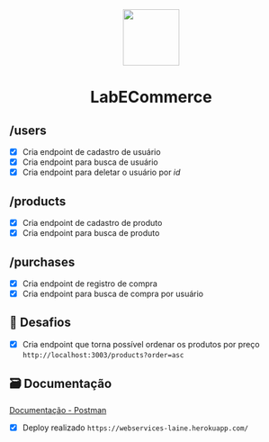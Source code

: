 <div align="center" > <img width="100vw" src="https://img.icons8.com/external-filled-outline-satawat-anukul/344/external-commerce-banking-filled-outline-satawat-anukul-2.png"/>
 <h1 align="center"><strong>LabECommerce</b></strong></h1></div>

<h2>/users</h2>

- [x] Cria endpoint de cadastro de usuário
- [x] Cria endpoint para busca de usuário
- [x] Cria endpoint para deletar o usuário por <i>id</i> 

<h2>/products</h2>

- [x] Cria endpoint de cadastro de produto
- [x] Cria endpoint para busca de produto

<h2>/purchases</h2>

- [x] Cria endpoint de registro de compra
- [x] Cria endpoint para busca de compra por usuário

<h2>🌟 Desafios</h2>

- [x] Cria endpoint que torna possível ordenar os produtos por preço
```http://localhost:3003/products?order=asc```

 <h2>🗃 Documentação</h2>

[Documentação - Postman](https://documenter.getpostman.com/view/19701937/UzJLPGK9)
- [x] Deploy realizado
```https://webservices-laine.herokuapp.com/```